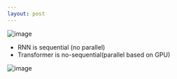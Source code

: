 ```yaml
---
layout: post
---
```


![image](https://github.com/user-attachments/assets/e800d41d-d01a-4949-99b4-d032b7d63755)

- RNN is sequential (no parallel)
- Transformer is no-sequential(parallel based on GPU)


![image](https://github.com/user-attachments/assets/3904cde4-f3f9-4ffd-90c7-2358ce4f28ea)

